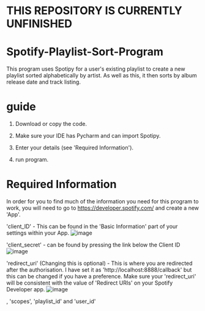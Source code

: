 # THIS REPOSITORY IS CURRENTLY UNFINISHED

# Spotify-Playlist-Sort-Program
This program uses Spotipy for a user's existing playlist to create a new playlist sorted alphabetically by artist. As well as this, it then sorts by album release date and track listing.


# guide

1. Download or copy the code.

2. Make sure your IDE has Pycharm and can import Spotipy.

3. Enter your details (see 'Required Information').

4. run program.


# Required Information
In order for you to find much of the information you need for this program to work, you will need to go to https://developer.spotify.com/ and create a new 'App'.

'client_ID' - This can be found in the 'Basic Information' part of your settings within your App.
![image](https://github.com/blueberry2345/Spotify-Playlist-Sort-Program/assets/102472091/f5b1321f-a00c-4082-91f0-72cfccc741fe)


'client_secret' - can be found by pressing the link below the Client ID      
![image](https://github.com/blueberry2345/Spotify-Playlist-Sort-Program/assets/102472091/cb35d931-64c2-4bfb-b954-1f5a368dc6e8)



'redirect_uri' (Changing this is optional) - This is where you are redirected after the authorisation. I have set it as 'http://localhost:8888/callback' but this can be changed if you have a preference. Make sure your 'redirect_uri' will be consistent with the value of 'Redirect URIs' on your Spotify Developer app.
![image](https://github.com/blueberry2345/Spotify-Playlist-Sort-Program-SPx2/assets/102472091/c3ce0703-9d3d-4e0a-be4e-2fc6b5e1d146)


, 'scopes', 'playlist_id' and 'user_id' 

